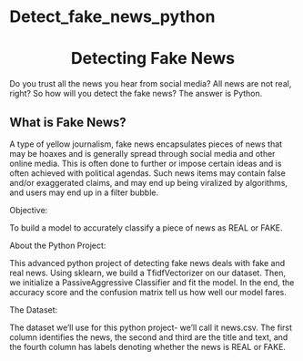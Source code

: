 # Detect_fake_news_python

<h1 align="center"> Detecting Fake News </h1>


Do you trust all the news you hear from social media? All news are not real, right? So how will you detect the fake news? The answer is Python.

<h2> What is Fake News?</h2>


A type of yellow journalism, fake news encapsulates pieces of news that may be hoaxes and is generally spread through social media and other online media. This is often done to further or impose certain ideas and is often achieved with political agendas. Such news items may contain false and/or exaggerated claims, and may end up being viralized by algorithms, and users may end up in a filter bubble.

Objective:


To build a model to accurately classify a piece of news as REAL or FAKE.

About the Python Project:


This advanced python project of detecting fake news deals with fake and real news. Using sklearn, we build a TfidfVectorizer on our dataset. Then, we initialize a PassiveAggressive Classifier and fit the model. In the end, the accuracy score and the confusion matrix tell us how well our model fares.

 

The Dataset:


The dataset we’ll use for this python project- we’ll call it news.csv. The first column identifies the news, the second and third are the title and text, and the fourth column has labels denoting whether the news is REAL or FAKE.
